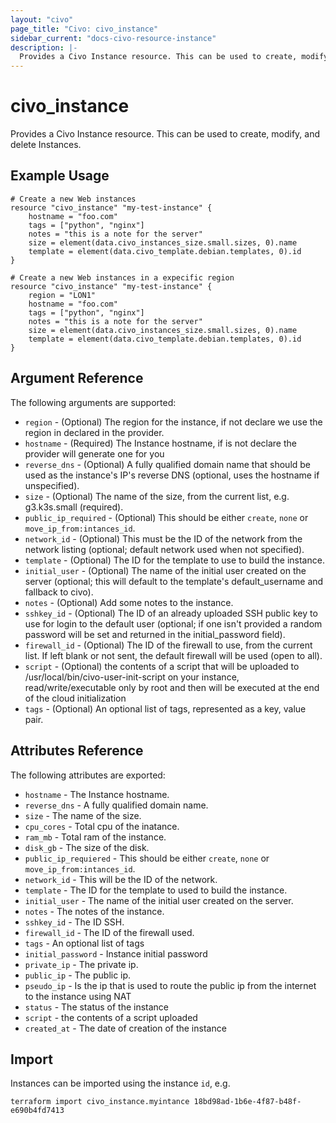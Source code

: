 ```yaml
---
layout: "civo"
page_title: "Civo: civo_instance"
sidebar_current: "docs-civo-resource-instance"
description: |-
  Provides a Civo Instance resource. This can be used to create, modify, and delete Instances.
---
```


# civo\_instance

Provides a Civo Instance resource. This can be used to create,
modify, and delete Instances.

## Example Usage

```hcl
# Create a new Web instances
resource "civo_instance" "my-test-instance" {
    hostname = "foo.com"
    tags = ["python", "nginx"]
    notes = "this is a note for the server"
    size = element(data.civo_instances_size.small.sizes, 0).name
    template = element(data.civo_template.debian.templates, 0).id
}
```

```hcl
# Create a new Web instances in a expecific region
resource "civo_instance" "my-test-instance" {
    region = "LON1"
    hostname = "foo.com"
    tags = ["python", "nginx"]
    notes = "this is a note for the server"
    size = element(data.civo_instances_size.small.sizes, 0).name
    template = element(data.civo_template.debian.templates, 0).id
}
```
## Argument Reference

The following arguments are supported:

* `region` - (Optional) The region for the instance, if not declare we use the region in declared in the provider.
* `hostname` - (Required) The Instance hostname, if is not declare the provider will generate one for you
* `reverse_dns` - (Optional) A fully qualified domain name that should be used as the instance's IP's reverse DNS (optional, uses the hostname if unspecified).
* `size` - (Optional) The name of the size, from the current list, e.g. g3.k3s.small (required).
* `public_ip_required` - (Optional) This should be either `create`, `none` or `move_ip_from:intances_id`.
* `network_id` - (Optional) This must be the ID of the network from the network listing (optional; default network used when not specified).
* `template` - (Optional) The ID for the template to use to build the instance.
* `initial_user` - (Optional) The name of the initial user created on the server (optional; this will default to the template's default_username and fallback to civo).
* `notes` - (Optional) Add some notes to the instance.
* `sshkey_id` - (Optional) The ID of an already uploaded SSH public key to use for login to the default user (optional; if one isn't provided a random password will be set and returned in the initial_password field).
* `firewall_id` - (Optional) The ID of the firewall to use, from the current list. If left blank or not sent, the default firewall will be used (open to all).
* `script` - (Optional) the contents of a script that will be uploaded to /usr/local/bin/civo-user-init-script on your instance, read/write/executable only by root and then will be executed at the end of the cloud initialization
* `tags` - (Optional) An optional list of tags, represented as a key, value pair.

## Attributes Reference

The following attributes are exported:

* `hostname` - The Instance hostname.
* `reverse_dns` - A fully qualified domain name.
* `size` - The name of the size.
* `cpu_cores` - Total cpu of the inatance.
* `ram_mb` - Total ram of the instance.
* `disk_gb` - The size of the disk.
* `public_ip_requiered` - This should be either `create`, `none` or `move_ip_from:intances_id`.
* `network_id` - This will be the ID of the network.
* `template` - The ID for the template to used to build the instance.
* `initial_user` - The name of the initial user created on the server.
* `notes` - The notes of the instance.
* `sshkey_id` - The ID SSH.
* `firewall_id` - The ID of the firewall used.
* `tags` - An optional list of tags
* `initial_password` - Instance initial password
* `private_ip` - The private ip.
* `public_ip` - The public ip.
* `pseudo_ip` - Is the ip that is used to route the public ip from the internet to the instance using NAT 
* `status` - The status of the instance
* `script` - the contents of a script uploaded
* `created_at` - The date of creation of the instance

## Import

Instances can be imported using the instance `id`, e.g.

```
terraform import civo_instance.myintance 18bd98ad-1b6e-4f87-b48f-e690b4fd7413
```